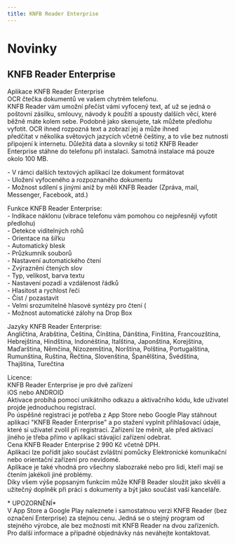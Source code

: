```yaml
---
title: KNFB Reader Enterprise
---
```

# Novinky

## KNFB Reader Enterprise

Aplikace KNFB Reader Enterprise  
OCR čtečka dokumentů ve vašem chytrém telefonu.  
KNFB Reader vám umožní přečíst vámi vyfocený text, ať už se jedná o poštovní zásilku, smlouvy, návody k použití a spousty dalších věcí, které běžně máte kolem sebe. Podobně jako skenujete, tak můžete předlohu vyfotit. OCR ihned rozpozná text a zobrazí jej a může ihned  
předčítat v několika světových jazycích včetně češtiny, a to vše bez nutnosti připojení k internetu. Důležitá data a slovníky si totiž KNFB Reader Enterprise stáhne do telefonu při instalaci. Samotná instalace má pouze okolo 100 MB.  
  
\- V rámci dalších textových aplikací lze dokument formátovat  
\- Uložení vyfoceného a rozpoznaného dokumentu  
\- Možnost sdílení s jinými aniž by měli KNFB Reader (Zpráva, mail, Messenger, Facebook, atd.)  
  
Funkce KNFB Reader Enterprise:  
\- Indikace náklonu (vibrace telefonu vám pomohou co nejpřesněji vyfotit předlohu)  
\- Detekce viditelných rohů  
\- Orientace na šířku  
\- Automatický blesk  
\- Průzkumník souborů  
\- Nastavení automatického čtení  
\- Zvýraznění čtených slov  
\- Typ, velikost, barva textu  
\- Nastavení pozadí a vzdálenost řádků  
\- Hlasitost a rychlost řeči  
\- Číst / pozastavit  
\- Velmi srozumitelné hlasové syntézy pro čtení (  
\- Možnost automatické zálohy na Drop Box  
  
Jazyky KNFB Reader Enterprise:  
Angličtina, Arabština, Čeština, Čínština, Dánština, Finština, Francouzština, Hebrejština, Hindština, Indonéština, Italština, Japonština, Korejština, Maďarština, Němčina, Nizozemština, Norština, Polština, Portugalština, Rumunština, Ruština, Řečtina, Slovenština, Španělština, Švédština, Thajština, Turečtina  
  
Licence:  
KNFB Reader Enterprise je pro dvě zařízení  
iOS nebo ANDROID  
Aktivace probíhá pomocí unikátního odkazu a aktivačního kódu, kde uživatel projde jednoduchou registrací.  
Po úspěšné registraci je potřeba z App Store nebo Google Play stáhnout aplikaci "KNFB Reader Enterprise" a po stažení vyplnit přihlašovací údaje, které si uživatel zvolil při registraci. Zařízení lze měnit, ale před aktivací jiného je třeba přímo v aplikaci stávající zařízení odebrat.  
Cena KNFB Reader Enterprise 2 990 Kč včetně DPH.  
Aplikaci lze pořídit jako součást zvláštní pomůcky Elektronické komunikační nebo orientační zařízení pro nevidomé.  
Aplikace je také vhodná pro všechny slabozraké nebo pro lidi, kteří mají se čtením jakékoli jiné problémy.  
Díky všem výše popsaným funkcím může KNFB Reader sloužit jako skvělí a užitečný doplněk při práci s dokumenty a být jako součást vaší kanceláře.  
  
  
\* UPOZORNĚNÍ*  
V App Store a Google Play naleznete i samostatnou verzi KNFB Reader (bez označení Enterprise) za stejnou cenu. Jedná se o stejný program od stejného výrobce, ale bez možnosti mít KNFB Reader na dvou zařízeních.  
Pro další informace a případné objednávky nás neváhejte kontaktovat.